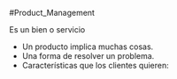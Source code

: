 #Product_Management 

Es un bien o servicio 

- Un producto implica muchas cosas.
- Una forma de resolver un problema.
- Características que los clientes quieren: 
